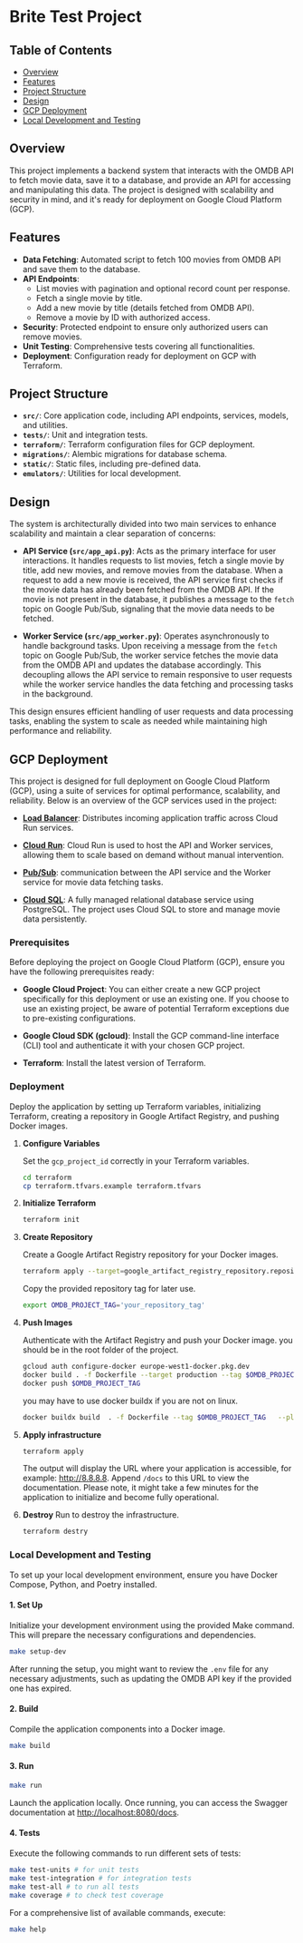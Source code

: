 
# Brite Test Project

## Table of Contents

- [Overview](#overview)
- [Features](#features)
- [Project Structure](#project-structure)
- [Design](#design)
- [GCP Deployment](#gcp-deployment)
- [Local Development and Testing](#local-development-and-testing)
## Overview

This project implements a backend system that interacts with the OMDB API to fetch movie data, save it to a database, and provide an API for accessing and manipulating this data. The project is designed with scalability and security in mind, and it's ready for deployment on Google Cloud Platform (GCP).

## Features

- **Data Fetching**: Automated script to fetch 100 movies from OMDB API and save them to the database.
- **API Endpoints**:
  - List movies with pagination and optional record count per response.
  - Fetch a single movie by title.
  - Add a new movie by title (details fetched from OMDB API).
  - Remove a movie by ID with authorized access.
- **Security**: Protected endpoint to ensure only authorized users can remove movies.
- **Unit Testing**: Comprehensive tests covering all functionalities.
- **Deployment**: Configuration ready for deployment on GCP with Terraform.

## Project Structure

- **`src/`**: Core application code, including API endpoints, services, models, and utilities.
- **`tests/`**: Unit and integration tests.
- **`terraform/`**: Terraform configuration files for GCP deployment.
- **`migrations/`**: Alembic migrations for database schema.
- **`static/`**: Static files, including pre-defined data.
- **`emulators/`**: Utilities for local development.


## Design

The system is architecturally divided into two main services to enhance scalability and maintain a clear separation of concerns:

- **API Service (`src/app_api.py`)**: Acts as the primary interface for user interactions. It handles requests to list movies, fetch a single movie by title, add new movies, and remove movies from the database. When a request to add a new movie is received, the API service first checks if the movie data has already been fetched from the OMDB API. If the movie is not present in the database, it publishes a message to the `fetch` topic on Google Pub/Sub, signaling that the movie data needs to be fetched.

- **Worker Service (`src/app_worker.py`)**: Operates asynchronously to handle background tasks. Upon receiving a message from the `fetch` topic on Google Pub/Sub, the worker service fetches the movie data from the OMDB API and updates the database accordingly. This decoupling allows the API service to remain responsive to user requests while the worker service handles the data fetching and processing tasks in the background.

This design ensures efficient handling of user requests and data processing tasks, enabling the system to scale as needed while maintaining high performance and reliability.


## GCP Deployment

This project is designed for full deployment on Google Cloud Platform (GCP), using a suite of services for optimal performance, scalability, and reliability. Below is an overview of the GCP services used in the project:

- **[Load Balancer](https://cloud.google.com/load-balancing?hl=en)**: Distributes incoming application traffic across Cloud Run services.

- **[Cloud Run](https://cloud.google.com/run)**: Cloud Run is used to host the API and Worker services, allowing them to scale based on demand without manual intervention.

- **[Pub/Sub](https://cloud.google.com/pubsub)**: communication between the API service and the Worker service for movie data fetching tasks.

- **[Cloud SQL](https://cloud.google.com/sql/?hl=en)**: A fully managed relational database service using PostgreSQL. The project uses Cloud SQL to store and manage movie data persistently.


### Prerequisites

Before deploying the project on Google Cloud Platform (GCP), ensure you have the following prerequisites ready:

- **Google Cloud Project**: You can either create a new GCP project specifically for this deployment or use an existing one. If you choose to use an existing project, be aware of potential Terraform exceptions due to pre-existing configurations.

- **Google Cloud SDK (gcloud)**: Install the GCP command-line interface (CLI) tool and authenticate it with your chosen GCP project.

- **Terraform**: Install the latest version of Terraform.

### Deployment

Deploy the application by setting up Terraform variables, initializing Terraform, creating a repository in Google Artifact Registry, and pushing Docker images.

1. **Configure Variables**

   Set the `gcp_project_id` correctly in your Terraform variables.

   ```bash
   cd terraform
   cp terraform.tfvars.example terraform.tfvars
   ```

2. **Initialize Terraform**

   ```bash
   terraform init
   ```

3. **Create Repository**

   Create a Google Artifact Registry repository for your Docker images.

   ```bash
   terraform apply --target=google_artifact_registry_repository.repository
   ```

   Copy the provided repository tag for later use.

   ```bash
   export OMDB_PROJECT_TAG='your_repository_tag'
   ```

4. **Push Images**

   Authenticate with the Artifact Registry and push your Docker image. you should be in the root folder of the project.

   ```bash
   gcloud auth configure-docker europe-west1-docker.pkg.dev
   docker build . -f Dockerfile --target production --tag $OMDB_PROJECT_TAG
   docker push $OMDB_PROJECT_TAG
   ```
   you may have to use docker buildx if you are not on linux.
   ```bash
   docker buildx build  . -f Dockerfile --tag $OMDB_PROJECT_TAG   --platform linux/amd64 --target production
   ```
5. **Apply infrastructure**

   ```bash
   terraform apply
   ```
   The output will display the URL where your application is accessible, for example: http://8.8.8.8. Append `/docs` to this URL to view the documentation. Please note, it might take a few minutes for the application to initialize and become fully operational.

6. **Destroy**
   Run to destroy the infrastructure.
   ```bash
   terraform destry
   ```


### Local Development and Testing

To set up your local development environment, ensure you have Docker Compose, Python, and Poetry installed.

#### 1. Set Up

Initialize your development environment using the provided Make command. This will prepare the necessary configurations and dependencies.

```bash
make setup-dev
```

After running the setup, you might want to review the `.env` file for any necessary adjustments, such as updating the OMDB API key if the provided one has expired.

#### 2. Build

Compile the application components into a Docker image.

```bash
make build
```

#### 3. Run

```bash
make run
```
Launch the application locally. Once running, you can access the Swagger documentation at [http://localhost:8080/docs](http://localhost:8080/docs).

#### 4. Tests

Execute the following commands to run different sets of tests:

```bash
make test-units # for unit tests
make test-integration # for integration tests
make test-all # to run all tests
make coverage # to check test coverage
```

For a comprehensive list of available commands, execute:

```bash
make help
```
